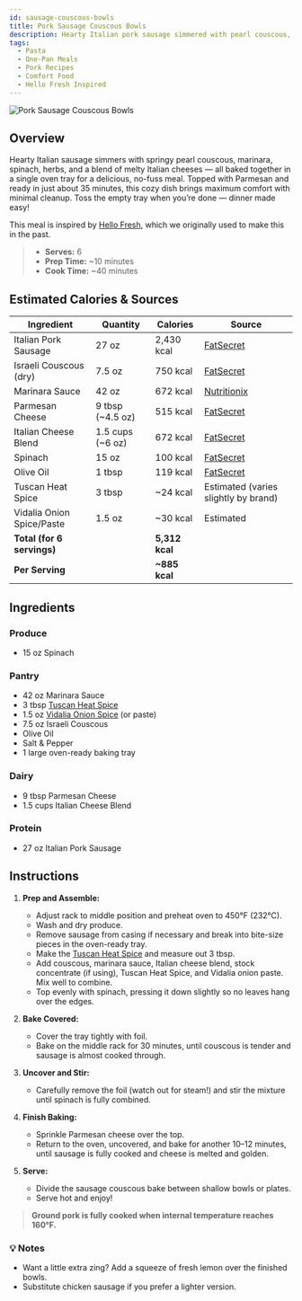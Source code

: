 ```yaml
---
id: sausage-couscous-bowls
title: Pork Sausage Couscous Bowls
description: Hearty Italian pork sausage simmered with pearl couscous, marinara, spinach, and melty cheeses, baked to perfection in a convenient one-pan meal.
tags:
  - Pasta
  - One-Pan Meals
  - Pork Recipes
  - Comfort Food
  - Hello Fresh Inspired
---
```


![Pork Sausage Couscous Bowls](/img/mediterranean/sausage_couscous_bowls/cover.png)

## Overview

Hearty Italian sausage simmers with springy pearl couscous, marinara, spinach, herbs, and a blend of melty Italian cheeses — all baked together in a single oven tray for a delicious, no-fuss meal. Topped with Parmesan and ready in just about 35 minutes, this cozy dish brings maximum comfort with minimal cleanup. Toss the empty tray when you’re done — dinner made easy!

This meal is inspired by [Hello Fresh], which we originally used to make this in the past.

> - **Serves:** 6
> - **Prep Time:** ~10 minutes
> - **Cook Time:** ~40 minutes

## Estimated Calories & Sources

| **Ingredient**             | **Quantity**     | **Calories**   | **Source**                                                                                                  |
| -------------------------- | ---------------- | -------------- | ----------------------------------------------------------------------------------------------------------- |
| Italian Pork Sausage       | 27 oz            | 2,430 kcal     | [FatSecret](https://www.fatsecret.com/calories-nutrition/generic/pork-sausage-cooked?portionid=33867)       |
| Israeli Couscous (dry)     | 7.5 oz           | 750 kcal       | [FatSecret](https://www.fatsecret.com/calories-nutrition/generic/pearl-couscous-cooked?portionid=325803)    |
| Marinara Sauce             | 42 oz            | 672 kcal       | [Nutritionix](https://www.nutritionix.com/food/marinara-sauce)                                              |
| Parmesan Cheese            | 9 tbsp (~4.5 oz) | 515 kcal       | [FatSecret](https://www.fatsecret.com/calories-nutrition/usda/parmesan-cheese-%28grated%29?portionid=29214) |
| Italian Cheese Blend       | 1.5 cups (~6 oz) | 672 kcal       | [FatSecret](https://www.fatsecret.com/calories-nutrition/generic/italian-blend-cheese?portionid=29777)      |
| Spinach                    | 15 oz            | 100 kcal       | [FatSecret](https://www.fatsecret.com/calories-nutrition/usda/spinach?portionid=34207)                      |
| Olive Oil                  | 1 tbsp           | 119 kcal       | [FatSecret](https://www.fatsecret.com/calories-nutrition/generic/olive-oil?portionid=29339)                 |
| Tuscan Heat Spice          | 3 tbsp           | ~24 kcal       | Estimated (varies slightly by brand)                                                                        |
| Vidalia Onion Spice/Paste  | 1.5 oz           | ~30 kcal       | Estimated                                                                                                   |
| **Total (for 6 servings)** |                  | **5,312 kcal** |                                                                                                             |
| **Per Serving**            |                  | **~885 kcal**  |                                                                                                             |

## Ingredients

### Produce

- 15 oz Spinach

### Pantry

- 42 oz Marinara Sauce
- 3 tbsp [Tuscan Heat Spice]
- 1.5 oz [Vidalia Onion Spice] (or paste)
- 7.5 oz Israeli Couscous
- Olive Oil
- Salt & Pepper
- 1 large oven-ready baking tray

### Dairy

- 9 tbsp Parmesan Cheese
- 1.5 cups Italian Cheese Blend

### Protein

- 27 oz Italian Pork Sausage

## Instructions

1. **Prep and Assemble:**

   - Adjust rack to middle position and preheat oven to 450°F (232°C).
   - Wash and dry produce.
   - Remove sausage from casing if necessary and break into bite-size pieces in the oven-ready tray.
   - Make the [Tuscan Heat Spice] and measure out 3 tbsp.
   - Add couscous, marinara sauce, Italian cheese blend, stock concentrate (if using), Tuscan Heat Spice, and Vidalia onion paste. Mix well to combine.
   - Top evenly with spinach, pressing it down slightly so no leaves hang over the edges.

2. **Bake Covered:**

   - Cover the tray tightly with foil.
   - Bake on the middle rack for 30 minutes, until couscous is tender and sausage is almost cooked through.

3. **Uncover and Stir:**

   - Carefully remove the foil (watch out for steam!) and stir the mixture until spinach is fully combined.

4. **Finish Baking:**

   - Sprinkle Parmesan cheese over the top.
   - Return to the oven, uncovered, and bake for another 10–12 minutes, until sausage is fully cooked and cheese is melted and golden.

5. **Serve:**
   - Divide the sausage couscous bake between shallow bowls or plates.
   - Serve hot and enjoy!

> **Ground pork is fully cooked when internal temperature reaches 160°F.**

### 💡 Notes

- Want a little extra zing? Add a squeeze of fresh lemon over the finished bowls.
- Substitute chicken sausage if you prefer a lighter version.

<!-- Links -->

[Hello Fresh]: https://www.hellofresh.com/recipes/pork-sausage-couscous-bowls-67cec6e76a498293bec85b1c
[Vidalia Onion Spice]: https://www.walmart.com/ip/VIDALIA-BRANDS-SSNNG-FRENCH-ONION-5-OZ-Pack-of-8/171783314?wmlspartner=wlpa&selectedSellerId=101621815&selectedOfferId=6182B2E178FB309D9FBE262C7EB206EE&conditionGroupCode=1&adid=22222222222000000000&wmlspartner=wmtlabs&wl0=e&wl1=o&wl2=c&wl3=10352200394&wl4=pla-1103028060075&wl5=&wl6=&wl7=&wl10=Walmart&wl11=Online&wl12=171783314_10001641171&wl14=vidalia%20onion%20seasoninig&veh=sem&gclid=f0bd03b789d9198f44466bb9eeb28e70&gclsrc=3p.ds&msclkid=f0bd03b789d9198f44466bb9eeb28e70
[Tuscan Heat Spice]: https://whatayummy.com/hello-fresh-tuscan-heat-spice/#What_is_Tuscan_Heat_Spice
